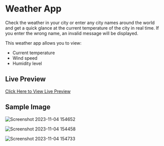 # Weather App

Check the weather in your city or enter any city names around the world and get a quick glance at the current temperature of the city in real time. If you enter the wrong name, an invalid message will be displayed.

This weather app allows you to view:
* Current temperature
* Wind speed
* Humidity level

## Live Preview
[Click Here to View Live Preview](https://naomit9.github.io/weatherApp_project/)

## Sample Image

![Screenshot 2023-11-04 154652](https://github.com/naomit9/weatherApp_project/assets/144495516/f8ab8d59-d25b-445b-9603-56b7245d5033)

![Screenshot 2023-11-04 154458](https://github.com/naomit9/weatherApp_project/assets/144495516/efb3fcf8-a24d-4d93-be09-264b54a0f768)

![Screenshot 2023-11-04 154733](https://github.com/naomit9/weatherApp_project/assets/144495516/bcc3fd82-7d19-4217-83c7-3dbb33b84b0f)
